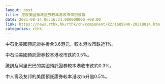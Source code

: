```yaml
---
layout: post
title: 港股美國預託證券較本港收市個別發展
date: 2021-08-14 06:16:34.000000000 +08:00
link: https://news.rthk.hk/rthk/ch/component/k2/1605840-20210814.htm
categories: rthk
---
```


中石化美國預託證券折合3.6港元，較本港收市跌近1%。

中石油美國預託證券較本港收市跌約0.5%。

騰訊及阿里巴巴的美國預託證券較本港收市跌約0.3%。

中人壽及友邦的美國預託證券較本港收市升逾0.5%。
